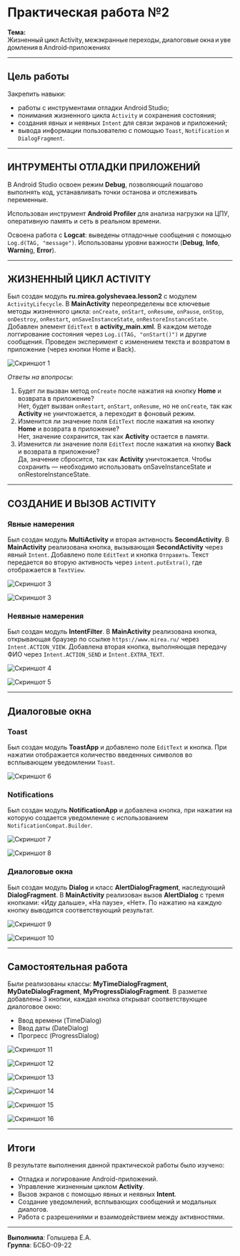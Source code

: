 # Практическая работа №2

**Тема:** Жизненный цикл Activity, межэкранные переходы, диалоговые окна и уведомления в Android‑приложениях

---

## Цель работы

Закрепить навыки:

- работы с инструментами отладки Android Studio;
- понимания жизненного цикла `Activity` и сохранения состояния;
- создания явных и неявных `Intent` для связи экранов и приложений;
- вывода информации пользователю с помощью `Toast`, `Notification` и `DialogFragment`.
  
---

## ИНТРУМЕНТЫ ОТЛАДКИ ПРИЛОЖЕНИЙ

В Android Studio освоен режим **Debug**, позволяющий пошагово выполнять код, устанавливать точки останова и отслеживать переменные.

Использован инструмент **Android Profiler** для анализа нагрузки на ЦПУ, оперативную память и сеть в реальном времени.

Освоена работа с **Logcat**: выведены отладочные сообщения с помощью `Log.d(TAG, "message")`. Использованы уровни важности (**Debug**, **Info**, **Warnin**g, **Error**).

---

## ЖИЗНЕННЫЙ ЦИКЛ ACTIVITY

Был создан модуль **ru.mirea.golyshevaea.lesson2** с модулем `ActivityLifecycle`. В **MainActivity** переопределены все ключевые методы жизненного цикла: `onCreate`, `onStart`, `onResume`, `onPause`, `onStop`, `onDestroy`, `onRestart`, `onSaveInstanceState`, `onRestoreInstanceState`. Добавлен элемент `EditText` в **activity_main.xml**. В каждом методе логгирование состояния через `Log.i(TAG, "onStart()")` и другие сообщения. Проведен эксперимент с изменением текста и возвратом в приложение (через кнопки Home и Back).

![Скриншот 1](./images/screen1.png) 

*Ответы на впопросы*:
1. Будет ли вызван метод `onCreate` после нажатия на кнопку **Home** и возврата в приложение?   
Нет, будет вызван `onRestart`, `onStart`, `onResume`, но не `onCreate`, так как **Activity** не уничтожается, а переходит в фоновый режим.  
2. Изменится ли значение поля `EditText` после нажатия на кнопку **Home** и возврата в приложение?  
Нет, значение сохранится, так как **Activity** остается в памяти.  
3. Изменится ли значение поля `EditText` после нажатия на кнопку **Back** и возврата в приложение?  
Да, значение сбросится, так как **Activity** уничтожается. Чтобы сохранить — необходимо использовать onSaveInstanceState и onRestoreInstanceState.

---

## СОЗДАНИЕ И ВЫЗОВ ACTIVITY

### Явные намерения

Был создан модуль **MultiActivity** и вторая активность **SecondActivity**. В **MainActivity** реализована кнопка, вызывающая **SecondActivity** через явный `Intent`. Добавлено поле `EditText` и кнопка `Отправить`. Текст передается во вторую активность через `intent.putExtra()`, где отображается в `TextView`.

![Скриншот 3](./images/screen2.png) 

![Скриншот 3](./images/screen16.png) 

### Неявные намерения

Был создан модуль **IntentFilter**. В **MainActivity** реализована кнопка, открывающая браузер по ссылке `https://www.mirea.ru/` через `Intent.ACTION_VIEW`. Добавлена вторая кнопка, выполняющая передачу ФИО через `Intent.ACTION_SEND` и `Intent.EXTRA_TEXT`.

![Скриншот 4](./images/screen3.png)

![Скриншот 5](./images/screen5.png)

---

## Диалоговые окна

### Toast

Был создан модуль **ToastApp** и добавлено поле `EditText` и кнопка. При нажатии отображается количество введенных символов во всплывающем уведомлении `Toast`.

![Скриншот 6](./images/screen4.png)

### Notifications

Был создан модуль **NotificationApp** и добавлена кнопка, при нажатии на которую создается уведомление с использованием `NotificationCompat.Builder`.

![Скриншот 7](./images/screen6.png)

![Скриншот 8](./images/screen7.png)

### Диалоговые окна

Был создан модуль **Dialog** и класс **AlertDialogFragment**, наследующий **DialogFragment**. В **MainActivity** реализован вызов **AlertDialog** с тремя кнопками: «Иду дальше», «На паузе», «Нет». По нажатию на каждую кнопку выводится соответствующий результат. 

![Скриншот 9](./images/screen8.png)

![Скриншот 10](./images/screen9.png)

---

## Самостоятельная работа

Были реализованы классы: **MyTimeDialogFragment**, **MyDateDialogFragment**, **MyProgressDialogFragment**. В разметке добавлены 3 кнопки, каждая кнопка открыват соответствующее диалоговое окно:

- Ввод времени (TimeDialog)
- Ввод даты (DateDialog)
- Прогресс (ProgressDialog)

![Скриншот 11](./images/screen10.png)

![Скриншот 12](./images/screen11.png)

![Скриншот 13](./images/screen12.png)

![Скриншот 14](./images/screen13.png)

![Скриншот 15](./images/screen14.png)

![Скриншот 16](./images/screen15.png)

---

## Итоги

В результате выполнения данной практической работы было изучено:

- Отладка и логирование Android-приложений.
- Управление жизненным циклом **Activity**.
- Вызов экранов с помощью явных и неявных **Intent**.
- Создание уведомлений, всплывающих сообщений и модальных диалогов.
- Работа с разрешениями и взаимодействием между активностями.

---

**Выполнила**: Голышева Е.А.  
**Группа**: БСБО-09-22
